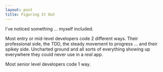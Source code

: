 ```yaml
---
layout: post
title: Figuring It Out
---
```


I've noticed something &hellip; myself included.

Most entry or mid-level developers code 2 different ways. Their professional side, the TDD, the steady movement to progress ... and their spikey side. Uncharted ground and all sorts of everything showing up everywhere they could never use in a _real_ app.

Most senior level developers code 1 way.
